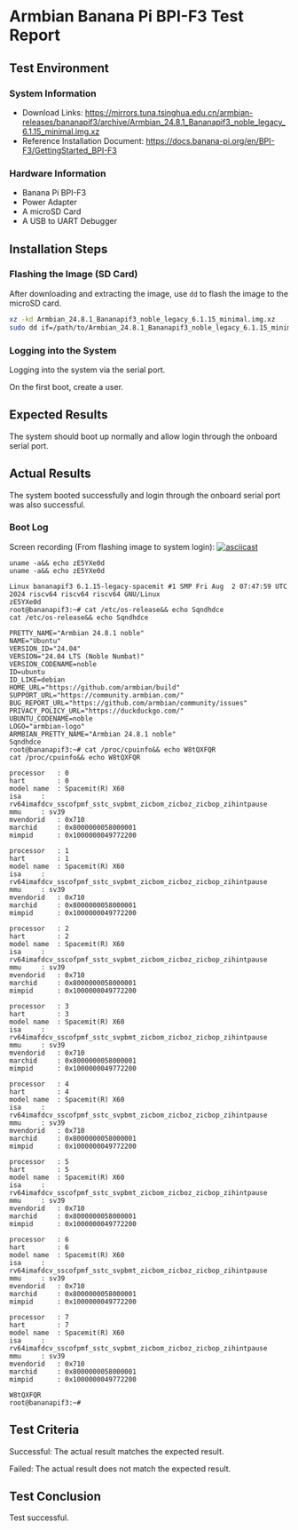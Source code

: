 # Armbian Banana Pi BPI-F3 Test Report

## Test Environment

### System Information

- Download Links: https://mirrors.tuna.tsinghua.edu.cn/armbian-releases/bananapif3/archive/Armbian_24.8.1_Bananapif3_noble_legacy_6.1.15_minimal.img.xz
- Reference Installation Document: https://docs.banana-pi.org/en/BPI-F3/GettingStarted_BPI-F3

### Hardware Information

- Banana Pi BPI-F3
- Power Adapter
- A microSD Card
- A USB to UART Debugger

## Installation Steps

### Flashing the Image (SD Card)

After downloading and extracting the image, use `dd` to flash the image to the microSD card.

```bash
xz -kd Armbian_24.8.1_Bananapif3_noble_legacy_6.1.15_minimal.img.xz
sudo dd if=/path/to/Armbian_24.8.1_Bananapif3_noble_legacy_6.1.15_minimal.img.xz of=/dev/your-device bs=1M status=progress
```

### Logging into the System

Logging into the system via the serial port.

On the first boot, create a user.

## Expected Results

The system should boot up normally and allow login through the onboard serial port.

## Actual Results

The system booted successfully and login through the onboard serial port was also successful.

### Boot Log

Screen recording (From flashing image to system login):
[![asciicast](https://asciinema.org/a/aZN2jn6DdEN0clVNhLDFG5Ann.svg)](https://asciinema.org/a/aZN2jn6DdEN0clVNhLDFG5Ann)

```log
uname -a&& echo zE5YXe0d 
uname -a&& echo zE5YXe0d 

Linux bananapif3 6.1.15-legacy-spacemit #1 SMP Fri Aug  2 07:47:59 UTC 2024 riscv64 riscv64 riscv64 GNU/Linux
zE5YXe0d
root@bananapif3:~# cat /etc/os-release&& echo Sqndhdce 
cat /etc/os-release&& echo Sqndhdce 

PRETTY_NAME="Armbian 24.8.1 noble"
NAME="Ubuntu"
VERSION_ID="24.04"
VERSION="24.04 LTS (Noble Numbat)"
VERSION_CODENAME=noble
ID=ubuntu
ID_LIKE=debian
HOME_URL="https://github.com/armbian/build"
SUPPORT_URL="https://community.armbian.com/"
BUG_REPORT_URL="https://github.com/armbian/community/issues"
PRIVACY_POLICY_URL="https://duckduckgo.com/"
UBUNTU_CODENAME=noble
LOGO="armbian-logo"
ARMBIAN_PRETTY_NAME="Armbian 24.8.1 noble"
Sqndhdce
root@bananapif3:~# cat /proc/cpuinfo&& echo W8tQXFQR 
cat /proc/cpuinfo&& echo W8tQXFQR 

processor	: 0
hart		: 0
model name	: Spacemit(R) X60
isa		: rv64imafdcv_sscofpmf_sstc_svpbmt_zicbom_zicboz_zicbop_zihintpause
mmu		: sv39
mvendorid	: 0x710
marchid		: 0x8000000058000001
mimpid		: 0x1000000049772200

processor	: 1
hart		: 1
model name	: Spacemit(R) X60
isa		: rv64imafdcv_sscofpmf_sstc_svpbmt_zicbom_zicboz_zicbop_zihintpause
mmu		: sv39
mvendorid	: 0x710
marchid		: 0x8000000058000001
mimpid		: 0x1000000049772200

processor	: 2
hart		: 2
model name	: Spacemit(R) X60
isa		: rv64imafdcv_sscofpmf_sstc_svpbmt_zicbom_zicboz_zicbop_zihintpause
mmu		: sv39
mvendorid	: 0x710
marchid		: 0x8000000058000001
mimpid		: 0x1000000049772200

processor	: 3
hart		: 3
model name	: Spacemit(R) X60
isa		: rv64imafdcv_sscofpmf_sstc_svpbmt_zicbom_zicboz_zicbop_zihintpause
mmu		: sv39
mvendorid	: 0x710
marchid		: 0x8000000058000001
mimpid		: 0x1000000049772200

processor	: 4
hart		: 4
model name	: Spacemit(R) X60
isa		: rv64imafdcv_sscofpmf_sstc_svpbmt_zicbom_zicboz_zicbop_zihintpause
mmu		: sv39
mvendorid	: 0x710
marchid		: 0x8000000058000001
mimpid		: 0x1000000049772200

processor	: 5
hart		: 5
model name	: Spacemit(R) X60
isa		: rv64imafdcv_sscofpmf_sstc_svpbmt_zicbom_zicboz_zicbop_zihintpause
mmu		: sv39
mvendorid	: 0x710
marchid		: 0x8000000058000001
mimpid		: 0x1000000049772200

processor	: 6
hart		: 6
model name	: Spacemit(R) X60
isa		: rv64imafdcv_sscofpmf_sstc_svpbmt_zicbom_zicboz_zicbop_zihintpause
mmu		: sv39
mvendorid	: 0x710
marchid		: 0x8000000058000001
mimpid		: 0x1000000049772200

processor	: 7
hart		: 7
model name	: Spacemit(R) X60
isa		: rv64imafdcv_sscofpmf_sstc_svpbmt_zicbom_zicboz_zicbop_zihintpause
mmu		: sv39
mvendorid	: 0x710
marchid		: 0x8000000058000001
mimpid		: 0x1000000049772200

W8tQXFQR
root@bananapif3:~# 

```

## Test Criteria

Successful: The actual result matches the expected result.

Failed: The actual result does not match the expected result.

## Test Conclusion

Test successful.
